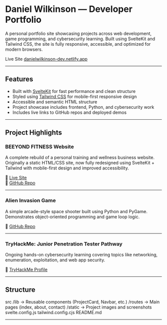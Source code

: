 # Daniel Wilkinson — Developer Portfolio

A personal portfolio site showcasing projects across web development, game programming, and cybersecurity learning. Built using SvelteKit and Tailwind CSS, the site is fully responsive, accessible, and optimized for modern browsers.

Live Site [danielwilkinson-dev.netlify.app](https://danielwilkinson-dev.netlify.app)

---

## Features

- Built with [SvelteKit](https://kit.svelte.dev/) for fast performance and clean structure
- Styled using [Tailwind CSS](https://tailwindcss.com/) for mobile-first responsive design
- Accessible and semantic HTML structure
- Project showcase includes frontend, Python, and cybersecurity work
- Includes live links to GitHub repos and deployed demos

---

## Project Highlights

### BEEYOND FITNESS Website
A complete rebuild of a personal training and wellness business website. Originally a static HTML/CSS site, now fully redesigned using SvelteKit + Tailwind with mobile-first design and improved accessibility.

🔗 [Live Site](https://beeyondfitness.co.uk)  
🔗 [GitHub Repo](https://github.com/danjwilko/Beeyond-fitness-2025)

---

### Alien Invasion Game
A simple arcade-style space shooter built using Python and PyGame. Demonstrates object-oriented programming and game loop logic.

🔗 [GitHub Repo](https://github.com/your-repo-link)

---

### TryHackMe: Junior Penetration Tester Pathway
Ongoing hands-on cybersecurity learning covering topics like networking, enumeration, exploitation, and web app security.

🔗 [TryHackMe Profile](https://tryhackme.com/p/danjwilko)


---

## Structure

src
/lib          → Reusable components (ProjectCard, Navbar, etc.)
/routes       → Main pages (index, about, contact)
/static       → Project images and screenshots
svelte.config.js
tailwind.config.cjs
README.md

---
